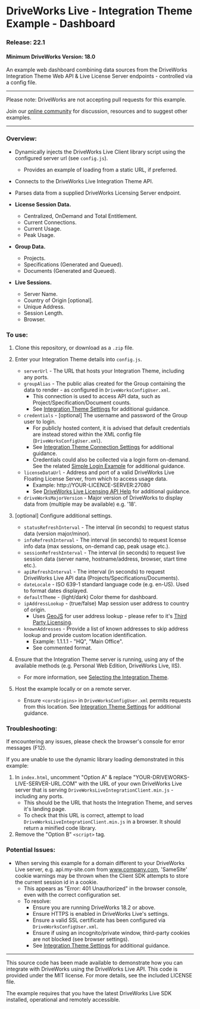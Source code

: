 # DriveWorks Live - Integration Theme Example - Dashboard
### Release: 22.1
#### Minimum DriveWorks Version: 18.0

An example web dashboard combining data sources from the DriveWorks Integration Theme Web API & Live License Server endpoints - controlled via a config file.

---

Please note: DriveWorks are not accepting pull requests for this example.

Join our [online community](https://my.driveworks.co.uk) for discussion, resources and to suggest other examples.

---

### Overview:
- Dynamically injects the DriveWorks Live Client library script using the configured server url (see `config.js`).
    - Provides an example of loading from a static URL, if preferred.
- Connects to the DriveWorks Live Integration Theme API.
- Parses data from a supplied DriveWorks Licensing Server endpoint.

- **License Session Data.**
    - Centralized, OnDemand and Total Entitlement.
    - Current Connections.
    - Current Usage.
    - Peak Usage.

- **Group Data.**
    - Projects.
    - Specifications (Generated and Queued).
    - Documents (Generated and Queued).

- **Live Sessions.**
    - Server Name.
    - Country of Origin [optional].
    - Unique Address.
    - Session Length.
    - Browser.

### To use:
1. Clone this repository, or download as a `.zip` file.

2. Enter your Integration Theme details into `config.js`.
    * `serverUrl` - The URL that hosts your Integration Theme, including any ports.
    * `groupAlias` - The public alias created for the Group containing the data to render - as configured in `DriveWorksConfigUser.xml`.
        * This connection is used to access API data, such as Project/Specification/Document counts.
        * See [Integration Theme Settings](https://docs.driveworkspro.com/Topic/IntegrationThemeSettings) for additional guidance.
    * `credentials` - [optional] The username and password of the Group user to login.
        * For publicly hosted content, it is advised that default credentials are instead stored within the XML config file (`DriveWorksConfigUser.xml`).
        * See [Integration Theme Connection Settings](https://docs.driveworkspro.com/Topic/IntegrationThemeSettings#Connection-Settings) for additional guidance.
        * Credentials could also be collected via a login form on-demand. See the related [Simple Login Example](https://github.com/DriveWorks/IntegrationThemeExample-SimpleLogin) for additional guidance.
    * `licenseDataUrl` - Address and port of a valid DriveWorks Live Floating License Server, from which to access usage data.
        * Example: http://YOUR-LICENCE-SERVER:27080
        * See [DriveWorks Live Licensing API Help](https://docs.driveworkspro.com/topic/LicenseManagerDriveWorksLive#driveworks-live-licensing-api) for additional guidance.
    * `driveWorksMajorVersion` - Major version of DriveWorks to display data from (multiple may be available) e.g. '18'.

3. [optional] Configure additional settings.
    * `statusRefreshInterval` - The interval (in seconds) to request status data (version major/minor).
    * `infoRefreshInterval` - The interval (in seconds) to request license info data (max sessions, on-demand cap, peak usage etc.).
    * `sessionRefreshInterval` - The interval (in seconds) to request live session data (server name, hostname/address, browser, start time etc.).
    * `apiRefreshInterval` - The interval (in seconds) to request DriveWorks Live API data (Projects/Specifications/Documents).
    * `dateLocale` - ISO 639-1 standard language code (e.g. en-US). Used to format dates displayed.
    * `defaultTheme` - (light/dark) Color theme for dashboard.
    * `ipAddressLookup` - (true/false) Map session user address to country of origin.
        * Uses [GeoJS](https://github.com/jloh/geojs) for user address lookup - please refer to it's [Third Party Licensing](https://github.com/jloh/geojs/blob/master/LICENCE).
    * `knownAddresses` - Provide a list of known addresses to skip address lookup and provide custom location identification.
        * Example: 1.1.1.1 - "HQ", "Main Office".
        * See commented format.

4. Ensure that the Integration Theme server is running, using any of the available methods (e.g. Personal Web Edition, DriveWorks Live, IIS).
    * For more information, see [Selecting the Integration Theme](https://docs.driveworkspro.com/Topic/IntegrationThemeSelect).

5. Host the example locally or on a remote server.
    * Ensure `<corsOrigins>` in `DriveWorksConfigUser.xml` permits requests from this location.
    See [Integration Theme Settings](https://docs.driveworkspro.com/Topic/IntegrationThemeSettings) for additional guidance.

### Troubleshooting:

If encountering any issues, please check the browser's console for error messages (F12).

If you are unable to use the dynamic library loading demonstrated in this example:
1. In `index.html`, uncomment "Option A" & replace "YOUR-DRIVEWORKS-LIVE-SERVER-URL.COM" with the URL of your own DriveWorks Live server that is serving `DriveWorksLiveIntegrationClient.min.js` - including any ports.
    * This should be the URL that hosts the Integration Theme, and serves it's landing page.
    * To check that this URL is correct, attempt to load `DriveWorksLiveIntegrationClient.min.js` in a browser. It should return a minified code library.
2. Remove the "Option B" `<script>` tag.

### Potential Issues:

* When serving this example for a domain different to your DriveWorks Live server, e.g. api.my-site.com from www.company.com, 'SameSite' cookie warnings may be thrown when the Client SDK attempts to store the current session id in a cookie.
    * This appears as "Error: 401 Unauthorized" in the browser console, even with the correct configuration set.
    * To resolve:
        * Ensure you are running DriveWorks 18.2 or above.
        * Ensure HTTPS is enabled in DriveWorks Live's settings.
        * Ensure a valid SSL certificate has been configured via `DriveWorksConfigUser.xml`.
        * Ensure if using an incognito/private window, third-party cookies are not blocked (see browser settings).
        * See [Integration Theme Settings](https://docs.driveworkspro.com/Topic/IntegrationThemeSettings) for additional guidance.

---

This source code has been made available to demonstrate how you can integrate with DriveWorks using the DriveWorks Live API.
This code is provided under the MIT license. For more details, see the included LICENSE file.

The example requires that you have the latest DriveWorks Live SDK installed, operational and remotely accessible.
